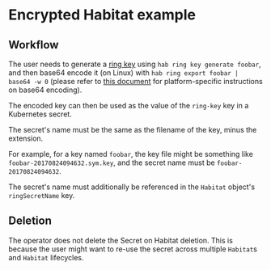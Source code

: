 # Encrypted Habitat example

## Workflow

The user needs to generate a [ring
key](https://www.habitat.sh/docs/run-packages-security/) using `hab ring key generate foobar`, and then base64
encode it (on Linux) with `hab ring export foobar | base64 -w 0` (please refer to
[this
document](https://kubernetes.io/docs/concepts/configuration/secret/#creating-a-secret-manually)
for platform-specific instructions on base64 encoding).

The encoded key can then be used as the value of the `ring-key` key in a Kubernetes
secret.

The secret's name must be the same as the filename of the key, minus the
extension.

For example, for a key named `foobar`, the key file might be something like
`foobar-20170824094632.sym.key`, and the secret name must be
`foobar-20170824094632`.

The secret's name must additionally be referenced in the `Habitat` object's `ringSecretName`
key.

## Deletion

The operator does not delete the Secret on Habitat deletion. This is
because the user might want to re-use the secret across multiple
`Habitat`s and `Habitat` lifecycles.
